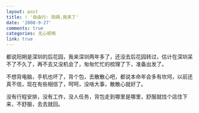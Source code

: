 ```yaml
---
layout: post
title: ! '自由行: 阳朔,我来了'
date: '2008-9-27'
comments: true
categories: 无心呢喃
link: true
---
```

都说阳朔是深圳的后花园，我来深圳两年多了，还没去后花园转过，估计在深圳呆不了不久了，再不去又没机会了，匆匆忙忙的梳理了下，准备出发了。

不想背电脑，手机也坏了，背个包，去散散心吧，都说本命年会多有坎坷，以前还真不信，现在有些相信了，呵呵，没啥大事，散散心就好了。

没有行程安排，没有工作，没人任务，背包走到哪里是哪里，舒服就找个店住下来，不舒服，去去就回。

&nbsp;
